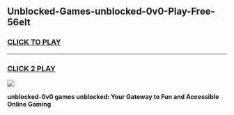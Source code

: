
## Unblocked-Games-unblocked-0v0-Play-Free-56elt
<h3>
<a href="https://premium76.site?title=unblocked-0v0&ref=21A">CLICK TO PLAY</a></h3>
<hr>

<h3>
<a href="https://premium76.site?title=unblocked-0v0&ref=21A">CLICK 2 PLAY</a>
  
</h3>

<a href="https://premium76.site?title=unblocked-0v0&ref=21A"><img src="https://clearcache.store/games.png"></a>


**unblocked-0v0 games unblocked: Your Gateway to Fun and Accessible Online Gaming**
